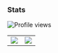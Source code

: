 ### Stats 

![Profile views](https://komarev.com/ghpvc/?username=Conjuringil)
<table>
  <tr>
    <td align="center" style="padding=0;width=50%;">
      <img src="https://github-readme-stats.vercel.app/api/?username=Conjuringil&show_icons=true&bg_color=00000000&hide_border=true&icon_color=4F8CC9&hide_title=true&count_private=true" />
    </td>
    <td align="center" style="padding=0;width=50%;">
      <img src="https://github-readme-stats.quantumlytangled.vercel.app/api/top-langs/?username=Conjuringil&layout=compact&show_icons=true&bg_color=00000000&hide_border=true&text_color=fff" />
    </td>
  </tr>
</table>

